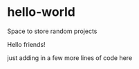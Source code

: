 # hello-world
Space to store random projects

Hello friends!

just adding in a few more lines of code here
